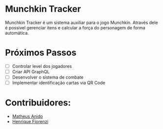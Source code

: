 # Munchkin Tracker
Munchkin Tracker é um sistema auxiliar para o jogo Munchkin. Através dele é possivel gerenciar itens e calcular a força do personagem de forma automática.

# Próximos Passos
- [ ] Controlar level dos jogadores
- [ ] Criar API GraphQL
- [ ] Desenvolver o sistema de combate
- [ ] Implementar identificação cartas via QR Code

# Contribuidores:
- [Matheus Anido](https://github.com/MathAnido)
- [Henrique Fiorenzi](https://github.com/HenriqueFiorenzi)
